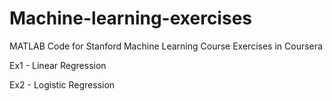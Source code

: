 # Machine-learning-exercises
MATLAB Code for Stanford Machine Learning Course Exercises in Coursera

Ex1 - Linear Regression

Ex2 - Logistic Regression

